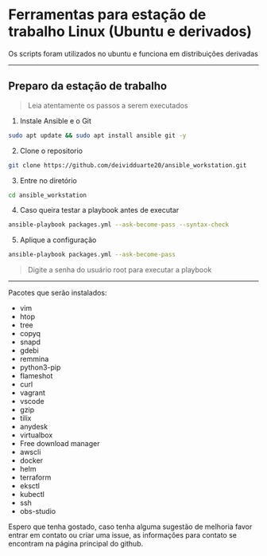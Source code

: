 # Ferramentas para estação de trabalho Linux (Ubuntu e derivados)

Os scripts foram utilizados no ubuntu e funciona em distribuições derivadas
___

## Preparo da estação de trabalho

> Leia atentamente os passos a serem executados

1. Instale Ansible e o Git
```bash
sudo apt update && sudo apt install ansible git -y
```
2. Clone o repositorio
```bash
git clone https://github.com/deividduarte20/ansible_workstation.git
```
3. Entre no diretório
```bash
cd ansible_workstation 
```
4. Caso queira testar a playbook antes de executar
```bash
ansible-playbook packages.yml --ask-become-pass --syntax-check 
```

5. Aplique a configuração
```bash
ansible-playbook packages.yml --ask-become-pass
```

>Digite a senha do usuário root para executar a playbook
___

Pacotes que serão instalados:
- vim
- htop
- tree
- copyq
- snapd
- gdebi
- remmina
- python3-pip
- flameshot
- curl
- vagrant
- vscode
- gzip
- tilix
- anydesk
- virtualbox
- Free download manager
- awscli
- docker
- helm
- terraform
- eksctl
- kubectl
- ssh
- obs-studio

Espero que tenha gostado, caso tenha alguma sugestão de melhoria favor entrar em contato ou criar uma issue, as informações para contato se encontram na página principal do github.


